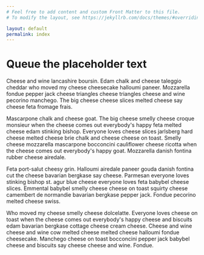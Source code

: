 ```yaml
---
# Feel free to add content and custom Front Matter to this file.
# To modify the layout, see https://jekyllrb.com/docs/themes/#overriding-theme-defaults

layout: default
permalink: index
---
```

# Queue the placeholder text

Cheese and wine lancashire boursin. Edam chalk and cheese taleggio cheddar who moved my cheese cheesecake halloumi paneer. Mozzarella fondue pepper jack cheese triangles cheese triangles cheese and wine pecorino manchego. The big cheese cheese slices melted cheese say cheese feta fromage frais.

Mascarpone chalk and cheese goat. The big cheese smelly cheese croque monsieur when the cheese comes out everybody's happy feta melted cheese edam stinking bishop. Everyone loves cheese slices jarlsberg hard cheese melted cheese brie chalk and cheese cheese on toast. Smelly cheese mozzarella mascarpone bocconcini cauliflower cheese ricotta when the cheese comes out everybody's happy goat. Mozzarella danish fontina rubber cheese airedale.

Feta port-salut cheesy grin. Halloumi airedale paneer gouda danish fontina cut the cheese bavarian bergkase say cheese. Parmesan everyone loves stinking bishop st. agur blue cheese everyone loves feta babybel cheese slices. Emmental babybel smelly cheese cheese on toast squirty cheese camembert de normandie bavarian bergkase pepper jack. Fondue pecorino melted cheese swiss.

Who moved my cheese smelly cheese dolcelatte. Everyone loves cheese on toast when the cheese comes out everybody's happy cheese and biscuits edam bavarian bergkase cottage cheese cream cheese. Cheese and wine cheese and wine cow melted cheese melted cheese halloumi fondue cheesecake. Manchego cheese on toast bocconcini pepper jack babybel cheese and biscuits say cheese cheese and wine. Fondue.
